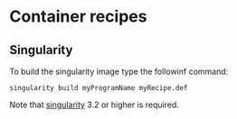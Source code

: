 # Container recipes

## Singularity

To build the singularity image type the followinf command:

`singularity build myProgramName myRecipe.def`

Note that [singularity](https://sylabs.io/docs/) 3.2 or higher is required.

